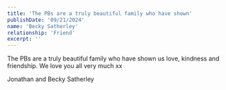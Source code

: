 ```yaml
---
title: 'The PBs are a truly beautiful family who have shown'
publishDate: '09/21/2024'
name: 'Becky Satherley'
relationship: 'Friend'
excerpt: ''
---
```


The PBs are a truly beautiful family who have shown us love, kindness and friendship. We love you all very much xx

Jonathan and Becky Satherley